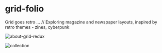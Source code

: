 # grid-folio
Grid goes retro ... // Exploring magazine and newspaper layouts, inspired by retro themes - zines, cyberpunk

![about-grid-redux](https://user-images.githubusercontent.com/44883733/60749644-c4495200-9f6a-11e9-8059-7cac2bcd3804.png)

![collection](https://user-images.githubusercontent.com/44883733/61079978-0868a680-a3f2-11e9-9bd5-7c8f112a99c4.png)
